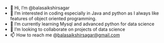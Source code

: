 - 👋 Hi, I’m @balasaikshirsagar
- 👀 I’m interested in coding especially in Java and python as I always like features of object oriented programming. 
- 🌱 I’m currently learning Mysql and advanced python for data science
- 💞️ I’m looking to collaborate on projects of data science
- 📫 How to reach me @balasaikshirsagar@gmail.com

<!---
balasaikshirsagar/balasaikshirsagar is a ✨ special ✨ repository because its `README.md` (this file) appears on your GitHub profile.
You can click the Preview link to take a look at your changes.
--->

